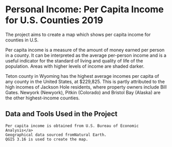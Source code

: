 # Personal Income: Per Capita Income for U.S. Counties 2019

The project aims to create a map which shows per capita income for counties in U.S. 

Per capita income is a measure of the amount of money earned per person in a county. 
It can be interpreted as the average per-person income and is a useful indicator for the standard of living and quality of life of the population.
Areas with higher levels of income are shaded darker.

Teton county in Wyoming has the highest average incomes per capita of any county in the United States, at $229,825. This is partly attributed to the high incomes of Jackson Hole residents, where property owners include Bill Gates. Newyork (Newyork), Pitkin (Colorado) and Bristol Bay (Alaska) are the other highest-income counties.
		
## Data and Tools Used in the Project
	Per capita income is obtained from U.S. Bureau of Economic Analysis</a> 
	Geographical data sourced fromNatural Earth.
	QGIS 3.16 is used to create the map.
